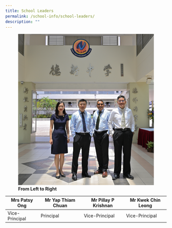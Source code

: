 ```yaml
---
title: School Leaders
permalink: /school-info/school-leaders/
description: ""
---
```

<figure>
	
<img src="/images/School%20Info/School%20Leaders/School%20Leaders%202023.png">
	
<figcaption> <strong>From Left to Right  </strong> </figcaption>
	
</figure>


| Mrs Patsy Ong | Mr Yap Thiam Chuan | Mr Pillay P Krishnan |Mr Kwek Chin Leong |
| -------- | -------- | -------- |-------- |
| Vice-Principal    | Principal     | Vice-Principal     |Vice-Principal   |